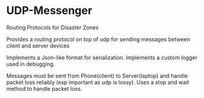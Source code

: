 # UDP-Messenger

Routing Protocols for Disaster Zones

Provides a routing protocol on top of udp for sending messages between client and server devices

Implements a Json-like format for serialization.
Implements a custom logger used in debugging.

Messages must be sent from Phone(client) to Server(laptop) and handle packet loss reliably (esp important as udp is lossy).
Uses a stop and wait method to handle packet loss.
